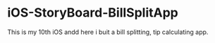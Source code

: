 # iOS-StoryBoard-BillSplitApp
This is my 10th iOS andd here i buit a bill splitting, tip calculating app. 
